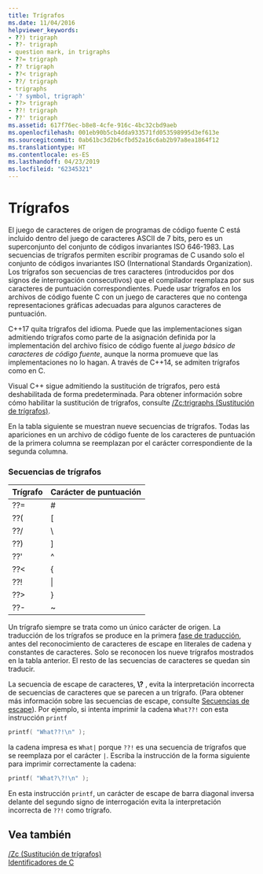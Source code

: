 ```yaml
---
title: Trígrafos
ms.date: 11/04/2016
helpviewer_keywords:
- ??) trigraph
- ??- trigraph
- question mark, in trigraphs
- ??= trigraph
- ?? trigraph
- ??< trigraph
- ??/ trigraph
- trigraphs
- '? symbol, trigraph'
- ??> trigraph
- ??! trigraph
- ??' trigraph
ms.assetid: 617f76ec-b8e8-4cfe-916c-4bc32cbd9aeb
ms.openlocfilehash: 001eb90b5cb4dda933571fd053598995d3ef613e
ms.sourcegitcommit: 0ab61bc3d2b6cfbd52a16c6ab2b97a8ea1864f12
ms.translationtype: HT
ms.contentlocale: es-ES
ms.lasthandoff: 04/23/2019
ms.locfileid: "62345321"
---
```

# <a name="trigraphs"></a>Trígrafos

El juego de caracteres de origen de programas de código fuente C está incluido dentro del juego de caracteres ASCII de 7 bits, pero es un superconjunto del conjunto de códigos invariantes ISO 646-1983. Las secuencias de trígrafos permiten escribir programas de C usando solo el conjunto de códigos invariantes ISO (International Standards Organization). Los trígrafos son secuencias de tres caracteres (introducidos por dos signos de interrogación consecutivos) que el compilador reemplaza por sus caracteres de puntuación correspondientes. Puede usar trígrafos en los archivos de código fuente C con un juego de caracteres que no contenga representaciones gráficas adecuadas para algunos caracteres de puntuación.

C++17 quita trígrafos del idioma. Puede que las implementaciones sigan admitiendo trígrafos como parte de la asignación definida por la implementación del archivo físico de código fuente al *juego básico de caracteres de código fuente*, aunque la norma promueve que las implementaciones no lo hagan. A través de C++14, se admiten trígrafos como en C.

Visual C++ sigue admitiendo la sustitución de trígrafos, pero está deshabilitada de forma predeterminada. Para obtener información sobre cómo habilitar la sustitución de trígrafos, consulte [/Zc:trigraphs (Sustitución de trígrafos)](../build/reference/zc-trigraphs-trigraphs-substitution.md).

En la tabla siguiente se muestran nueve secuencias de trígrafos. Todas las apariciones en un archivo de código fuente de los caracteres de puntuación de la primera columna se reemplazan por el carácter correspondiente de la segunda columna.

### <a name="trigraph-sequences"></a>Secuencias de trígrafos

| Trígrafo | Carácter de puntuación |
|----------|-----------------------|
| ??= | # |
| ??( | \[ |
| ??/ | \\ |
| ??) | ] |
| ??' | ^ |
| ??\< | { |
| ??! | &#124; |
| ??> | } |
| ??- | ~ |

Un trígrafo siempre se trata como un único carácter de origen. La traducción de los trígrafos se produce en la primera [fase de traducción](../preprocessor/phases-of-translation.md), antes del reconocimiento de caracteres de escape en literales de cadena y constantes de caracteres. Solo se reconocen los nueve trígrafos mostrados en la tabla anterior. El resto de las secuencias de caracteres se quedan sin traducir.

La secuencia de escape de caracteres, **\\?** , evita la interpretación incorrecta de secuencias de caracteres que se parecen a un trígrafo. (Para obtener más información sobre las secuencias de escape, consulte [Secuencias de escape](../c-language/escape-sequences.md)). Por ejemplo, si intenta imprimir la cadena `What??!` con esta instrucción `printf`

```C
printf( "What??!\n" );
```

la cadena impresa es `What|` porque `??!` es una secuencia de trígrafos que se reemplaza por el carácter `|`. Escriba la instrucción de la forma siguiente para imprimir correctamente la cadena:

```C
printf( "What?\?!\n" );
```

En esta instrucción `printf`, un carácter de escape de barra diagonal inversa delante del segundo signo de interrogación evita la interpretación incorrecta de `??!` como trígrafo.

## <a name="see-also"></a>Vea también

[/Zc (Sustitución de trígrafos)](../build/reference/zc-trigraphs-trigraphs-substitution.md)<br/>
[Identificadores de C](../c-language/c-identifiers.md)

